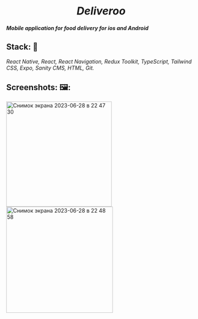 <h1 align=center><i>Deliveroo</i></h1>

#### _Mobile application for food delivery for ios and Android_

## Stack: :wrench:

_React Native, React, React Navigation, Redux Toolkit, TypeScript, Tailwind CSS, Expo, Sanity CMS, HTML, Git._

## Screenshots: 🖼️:

<img width="280" alt="Снимок экрана 2023-06-28 в 22 47 30" src="https://github.com/Guzzlerx/deliveroo/assets/92124996/18acb166-0a70-48c4-a217-49ddb7eb024b">
<img width="283" alt="Снимок экрана 2023-06-28 в 22 48 58" src="https://github.com/Guzzlerx/deliveroo/assets/92124996/262d1bff-093a-4db0-9823-e089cf96d9d3">

